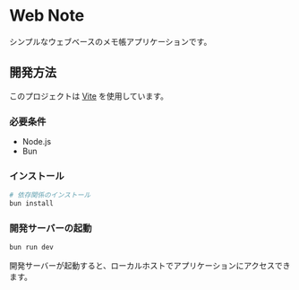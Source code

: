 # Web Note

シンプルなウェブベースのメモ帳アプリケーションです。

## 開発方法

このプロジェクトは [Vite](https://vitejs.dev/) を使用しています。

### 必要条件

- Node.js
- Bun

### インストール

```bash
# 依存関係のインストール
bun install
```

### 開発サーバーの起動

```bash
bun run dev
```

開発サーバーが起動すると、ローカルホストでアプリケーションにアクセスできます。
